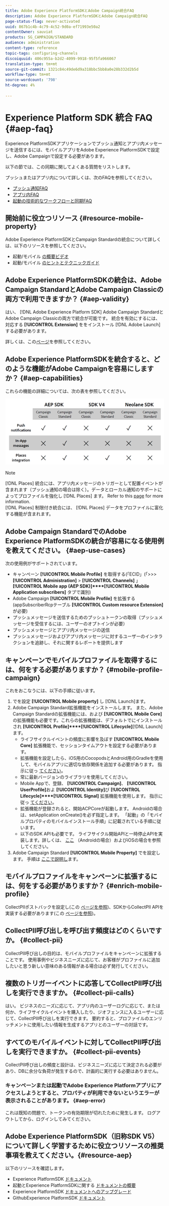```yaml
---
title: Adobe Experience PlatformSDKとAdobe Campaign統合FAQ
description: Adobe Experience PlatformSDKとAdobe Campaign統合FAQ
page-status-flag: never-activated
uuid: 867b1c4b-4c79-4c52-9d0a-ef71993e50a2
contentOwner: sauviat
products: SG_CAMPAIGN/STANDARD
audience: administration
content-type: reference
topic-tags: configuring-channels
discoiquuid: 406c955a-b2d2-4099-9918-95f5fa966067
translation-type: tm+mt
source-git-commit: 1321c84c49de6d9a318bbc5bb8a0e28b332d2b5d
workflow-type: tm+mt
source-wordcount: '798'
ht-degree: 4%

---
```



# Experience Platform SDK 統合 FAQ {#aep-faq}

Experience PlatformSDKアプリケーションでプッシュ通知とアプリ内メッセージを送信するには、モバイルアプリをAdobe Experience PlatformSDKで設定し、Adobe Campaignで設定する必要があります。

以下の節では、この同期に関してよくある質問をリストします。

プッシュまたはアプリ内について詳しくは、次のFAQを参照してください。

* [プッシュ通知FAQ](../../channels/using/about-push-notifications.md#push-faq)
* [アプリ内FAQ](../../channels/using/about-in-app-messaging.md#in-app-faq)
* [起動の技術的なワークフローと同期FAQ](../../administration/using/syncwithlaunch-faq.md)

## 開始前に役立つリソース {#resource-mobile-property}

Adobe Experience PlatformSDKとCampaign Standardの統合について詳しくは、以下のリソースを参照してください。

* 起動/モバイル [の概要ビデオ](https://www.adobe.com/experience-platform/launch.html#acpl-mobile-video)
* 起動/モバイル [のヒントとテクニックガイド](https://www.adobe.com/content/dam/www/us/en/experience-platform/launch-tag-manager/pdfs/adobe-cloud-platform-launch-tips-and-tricks-sheet.pdf)

## Adobe Experience PlatformSDKの統合は、Adobe Campaign StandardとAdobe Campaign Classicの両方で利用できますか？ {#aep-validity}

はい、 [!DNL Adobe Experience Platform SDK] Adobe Campaign StandardとAdobe Campaign Classicの両方で統合が可能です。 統合を有効にするには、対応する **[!UICONTROL Extension]** ををインストール [!DNL Adobe Launch] する必要があります。

詳しくは、この[ページ](https://aep-sdks.gitbook.io/docs/using-mobile-extensions/adobe-campaign-standard)を参照してください。

## Adobe Experience PlatformSDKを統合すると、どのような機能がAdobe Campaignを容易にしますか？ {#aep-capabilities}

これらの機能の詳細については、次の表を参照してください。

![](assets/faq.png)

>[!NOTE]
>
>[!DNL Places] 統合には、アプリ内メッセージのトリガーとして配置イベントが含まれます（プッシュ通知の場合は除く）。データとローカル通知のサポートによってプロファイルを強化し [!DNL Places] ます。 Refer to this [page](../../channels/using/preparing-and-sending-an-in-app-message.md) for more information. <br>[!DNL Places] 制限付き統合には、 [!DNL Places] データをプロファイルに富化する機能が含まれます。

## Adobe Campaign StandardでのAdobe Experience PlatformSDKの統合が容易になる使用例を教えてください。 {#aep-use-cases}

次の使用例がサポートされています。

* キャンペーン **[!UICONTROL Mobile Profile]** を取得する(「ECID」(「>>> **[!UICONTROL Administration]** > **[!UICONTROL Channels]** 」 **[!UICONTROL Mobile app (AEP SDK)]****[!UICONTROL Mobile Application subscribers]** タブで識別)
* Adobe Campaign **[!UICONTROL Mobile Profile]** を拡張する(appSubscriberRcpテーブル **[!UICONTROL Custom resource Extension]** が必要)
* プッシュメッセージを送信するためのプッシュトークンの取得（プッシュメッセージを受信するには、ユーザーのオプトインが必要）
* プッシュメッセージとアプリ内メッセージの送信
* プッシュメッセージおよびアプリ内メッセージに対するユーザーのインタラクションを追跡し、それに関するレポートを提供します

## キャンペーンでモバイルプロファイルを取得するには、何をする必要がありますか？ {#mobile-profile-campaign}

これをおこなうには、以下の手順に従います。

1. でを設定 **[!UICONTROL Mobile property]** し [!DNL Launch]ます。
1. Adobe Campaign Standard拡張機能をインストールします。 また、Adobe Campaign Standardの拡張機能には、および **[!UICONTROL Mobile Core]**&#x200B;の拡張機能も必要です。これらの拡張機能は、デフォルトでにインストールされ **[!UICONTROL Profile]****[!UICONTROL Lifecycle]**[!DNL Launch]&#x200B;ます。
   * ライフサイクルイベントの頻度に影響を及ぼす **[!UICONTROL Mobile Core]** 拡張機能で、セッションタイムアウトを設定する必要があります。
   * 拡張機能を設定したら、iOS用のCocopodsとAndroid用のGradleを使用して、モバイルアプリに適切な依存関係を追加する必要があります。 指示に従っ [てください](https://aep-sdks.gitbook.io/docs/using-mobile-extensions/adobe-campaign-standard)。
   * 常に最新バージョンのライブラリを使用してください。
   * Mobile Appで、登録、 **[!UICONTROL Campaign]**、 **[!UICONTROL UserProfile]**&#x200B;およ **[!UICONTROL Identity]**&#x200B;び **[!UICONTROL Lifecycle]****[!UICONTROL Signal]** 拡張機能を使用します。 指示に従っ [てください](https://aep-sdks.gitbook.io/docs/using-mobile-extensions/adobe-campaign-standard#register-the-campaign-standard-extension-with-mobile-core)。
   * 拡張機能が登録されると、開始ACPCoreが起動します。 Androidの場合は、setApplication onCreate()を必ず指定します。 「起動」の「モバイルプロパティのモバイルインストール手順」に記載されている手順に従います。
   * 以下のSDK APIも必要です。 ライフサイクル開始APIと一時停止APIを実装します。詳しくは、 [ここ](https://aep-sdks.gitbook.io/docs/using-mobile-extensions/mobile-core/lifecycle/lifecycle-extension-in-android) （Androidの場合）およびiOSの場合を参照してください。
1. Adobe Campaign Standard **[!UICONTROL Mobile Property]** でを設定します。 手順は [ここで説明し](../../administration/using/configuring-a-mobile-application.md#channel-specific-config)ます。

## モバイルプロファイルをキャンペーンに拡張するには、何をする必要がありますか？ {#enrich-mobile-profile}

CollectPIIポストバックを設定し(この [ページを参照](https://helpx.adobe.com/campaign/kb/config-app-in-launch.html#PIIpostback))、SDKからCollectPII APIを実装する必要があります(この [ページを参照](https://aep-sdks.gitbook.io/docs/using-mobile-extensions/mobile-core/mobile-core-api-reference#collect-pii))。

## CollectPII呼び出しを呼び出す頻度はどのくらいですか。 {#collect-pii}

CollectPII呼び出しの目的は、モバイルプロファイルをキャンペーンに拡張することです。 使用事例やビジネスニーズに応じて、お客様がプロファイルに追加したいと思う新しい意味のある情報がある場合は必ず発行してください。

## 複数のトリガーイベントに応答してCollectPII呼び出しを実行できますか。 {#collect-pii-calls}

はい。 ビジネスのニーズに応じて、アプリ内のユーザーログに応じて、または何か、ライフサイクルイベントを購入したり、ジオフェンスに入るユーザーに応じて、CollectPII呼び出しを実行できます。 要約すると、プロファイルのエンリッチメントに使用したい情報を生成するアプリとのユーザーの対話です。

## すべてのモバイルイベントに対してCollectPII呼び出しを実行できますか。 {#collect-pii-events}

CollectPII呼び出しの頻度と設計は、ビジネスニーズに応じて決定される必要があり、DBに余分な負荷が発生するので、計画的に実行する必要はありません。

### キャンペーンまたは起動でAdobe Experience Platformアプリにアクセスしようとすると、プロパティが利用できないというエラーが表示されることがあります。 {#aep-error}

これは既知の問題で、トークンの有効期限が切れたために発生します。 ログアウトしてから、ログインしてみてください。

## Adobe Experience PlatformSDK（旧称SDK V5）について詳しく学習するために役立つリソースの推奨事項を教えてください。{#resource-aep}

以下のリソースを確認します。

* Experience PlatformSDK [ドキュメント](https://aep-sdks.gitbook.io/docs/)
* 起動とExperience PlatformSDKに関する [ドキュメントの概要](https://aep-sdks.gitbook.io/docs/getting-started/create-a-mobile-property)
* Experience PlatformSDK [ドキュメントへのアップグレード](https://aep-sdks.gitbook.io/docs/resources/upgrading-to-aep)
* GithubExperience PlatformSDK [ドキュメント](https://github.com/Adobe-Marketing-Cloud/acp-sdks/)
